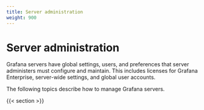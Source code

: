 ```yaml
---
title: Server administration
weight: 900
---
```


# Server administration

Grafana servers have global settings, users, and preferences that server administers must configure and maintain. This includes licenses for Grafana Enterprise, server-wide settings, and global user accounts.

The following topics describe how to manage Grafana servers.

{{< section >}}
